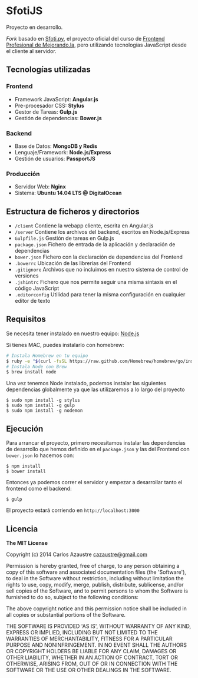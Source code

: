 # SfotiJS

Proyecto en desarrollo.

*Fork* basado en [Sfoti.py](http://mejorando.la/sfotipy), el proyecto oficial del
curso de [Frontend Profesional de Mejorando.la](http://mejorando.la/frontend), pero utilizando
tecnologías JavaScript desde el cliente al servidor.

## Tecnologías utilizadas
### Frontend
- Framework JavaScript: **Angular.js**
- Pre-procesador CSS: **Stylus**
- Gestor de Tareas: **Gulp.js**
- Gestión de dependencias: **Bower.js**

### Backend
- Base de Datos: **MongoDB y Redis**
- Lenguaje/Framework: **Node.js/Express**
- Gestión de usuarios: **PassportJS**

### Producción
- Servidor Web: **Nginx**
- Sistema: **Ubuntu 14.04 LTS @ DigitalOcean**

## Estructura de ficheros y directorios
 - `/client` Contiene la webapp cliente, escrita en Angular.js
 - `/server` Contiene los archivos del backend, escritos en Node.js/Express
 - `Gulpfile.js` Gestión de tareas en Gulp.js
 - `package.json` Fichero de entrada de la aplicación y declaración de dependencias
 - `bower.json` Fichero con la declaración de dependencias del Frontend
 - `.bowerrc` Ubicación de las librerías del Frontend
 - `.gitignore` Archivos que no incluimos en nuestro sistema de control de versiones
 - `.jshintrc` Fichero que nos permite seguir una misma sintaxis en el código JavaScript
 - `.editorconfig` Utilidad para tener la misma configuración en cualquier editor de texto

## Requisitos
Se necesita tener instalado en nuestro equipo: [Node.js](http://nodejs.org/downloads)

Si tienes MAC, puedes instalarlo con homebrew:
```sh
# Instala Homebrew en tu equipo
$ ruby -e "$(curl -fsSL https://raw.github.com/Homebrew/homebrew/go/install)"
# Instala Node con Brew
$ brew install node
```
Una vez tenemos Node instalado, podemos instalar las siguientes dependencias
globalmente ya que las utilizaremos a lo largo del proyecto
```
$ sudo npm install -g stylus
$ sudo npm install -g gulp
$ sudo npm install -g nodemon
```

## Ejecución
Para arrancar el proyecto, primero necesitamos instalar las dependencias de
desarrollo que hemos definido en el `package.json` y las del Frontend con
`bower.json` lo hacemos con:
```
$ npm install
$ bower install
```
Entonces ya podemos correr el servidor y empezar a desarrollar tanto el frontend
como el backend:
```
$ gulp
```
El proyecto estará corriendo en `http://localhost:3000`

## Licencia
**The MIT License**

Copyright (c) 2014 Carlos Azaustre <cazaustre@gmail.com>

Permission is hereby granted, free of charge, to any person obtaining
a copy of this software and associated documentation files (the
'Software'), to deal in the Software without restriction, including
without limitation the rights to use, copy, modify, merge, publish,
distribute, sublicense, and/or sell copies of the Software, and to
permit persons to whom the Software is furnished to do so, subject to
the following conditions:

The above copyright notice and this permission notice shall be
included in all copies or substantial portions of the Software.

THE SOFTWARE IS PROVIDED 'AS IS', WITHOUT WARRANTY OF ANY KIND,
EXPRESS OR IMPLIED, INCLUDING BUT NOT LIMITED TO THE WARRANTIES OF
MERCHANTABILITY, FITNESS FOR A PARTICULAR PURPOSE AND NONINFRINGEMENT.
IN NO EVENT SHALL THE AUTHORS OR COPYRIGHT HOLDERS BE LIABLE FOR ANY
CLAIM, DAMAGES OR OTHER LIABILITY, WHETHER IN AN ACTION OF CONTRACT,
TORT OR OTHERWISE, ARISING FROM, OUT OF OR IN CONNECTION WITH THE
SOFTWARE OR THE USE OR OTHER DEALINGS IN THE SOFTWARE.
